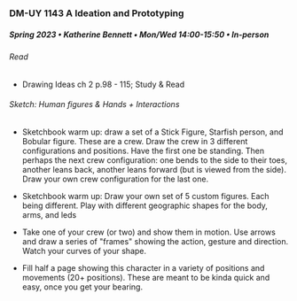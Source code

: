 ### DM-UY 1143 A Ideation and Prototyping
##### Spring 2023 • Katherine Bennett • Mon/Wed 14:00-15:50 • In-person

###### Read 

* Drawing Ideas ch 2 p.98 - 115; Study & Read

###### Sketch: Human figures & Hands + Interactions

- Sketchbook warm up: draw a set of a Stick Figure, Starfish person, and Bobular figure. These are a crew. Draw the crew in 3 different configurations and positions. Have the first one be standing. Then perhaps the next crew configuration: one bends to the side to their toes, another leans back, another leans forward (but is viewed from the side). Draw your own crew configuration for the last one.

- Sketchbook warm up: Draw your own set of 5 custom figures. Each being different. Play with different geographic shapes for the body, arms, and leds

- Take one of your crew (or two) and show them in motion. Use arrows and draw a series of "frames" showing the action, gesture and direction. Watch your curves of your shape.

- Fill half a page showing this character in a variety of positions and movements (20+ positions). These are meant to be kinda quick and easy, once you get your bearing.






